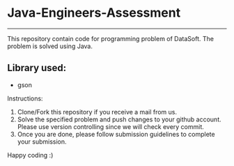 # Java-Engineers-Assessment
-----
This repository contain code for programming problem of DataSoft. The problem is solved using Java.

## Library used:
 - gson
 
Instructions:
1. Clone/Fork this repository if you receive a mail from us.
2. Solve the specified problem and push changes to your github account. Please use version controlling since we will check every commit.
3. Once you are done, please follow submission guidelines to complete your submission.

Happy coding :)
